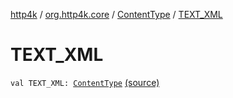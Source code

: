[http4k](../../index.md) / [org.http4k.core](../index.md) / [ContentType](index.md) / [TEXT_XML](./-t-e-x-t_-x-m-l.md)

# TEXT_XML

`val TEXT_XML: `[`ContentType`](index.md) [(source)](https://github.com/http4k/http4k/blob/master/http4k-core/src/main/kotlin/org/http4k/core/ContentType.kt#L28)
